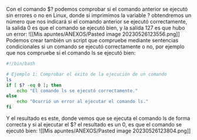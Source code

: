 Con el comando $? podemos comprobar si el comando anterior se ejecutó sin errores o no en Linux, donde si imprimimos la variable ? obtendremos un número que nos indicará si el comando anterior se ejecutó correctamente, la salida 0 es que el comando se ejecutó bien, y la salida 127 es que hubo un error:
![[Mis apuntes/ANEXOS/Pasted image 20230526123556.png]]
Podemos crear también un script que compruebe mediante sentencias condicionales si un comando se ejecutó correctamente o no, por ejemplo que nos compruebe si el comando ls se ejecutó bien:
```bash
#!/bin/bash

# Ejemplo 1: Comprobar el éxito de la ejecución de un comando
ls
if [ $? -eq 0 ]; then
    echo "El comando ls se ejecutó correctamente."
else
    echo "Ocurrió un error al ejecutar el comando ls."
fi
```
Y el resultado es este, donde vemos que se ejecuta el comando ls de forma correcta y si al ejecutar el $? el resultado es un 0, es que el comando se ejecutó bien:
![[Mis apuntes/ANEXOS/Pasted image 20230526123804.png]]
